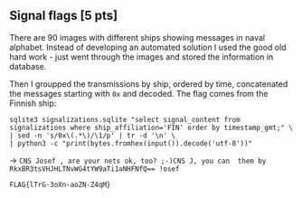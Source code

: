 ## Signal flags [5 pts]

There are 90 images with different ships showing messages in naval alphabet. Instead of developing an automated solution I used the good old hard work - just went through the images and stored the information in database.

Then I groupped the transmissions by ship, ordered by time, concatenated the messages  starting with `0x` and decoded. The flag comes from the Finnish ship:

```
sqlite3 signalizations.sqlite "select signal_content from signalizations where ship_affiliation='FIN' order by timestamp_gmt;" \
| sed -n 's/0x\(.*\)/\1/p' | tr -d '\n' \
| python3 -c "print(bytes.fromhex(input()).decode('utf-8'))"
```
->
`CNS Josef , are your nets ok, too? ;-)CNS J, you can  them by RkxBR3tsVHJHLTNvWG4tYW9aTi1aNHFNfQ== !osef`


`FLAG{lTrG-3oXn-aoZN-Z4qM}`
